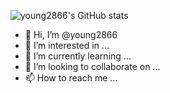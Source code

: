 
![young2866's GitHub stats](https://github-readme-stats.vercel.app/api?username=young2866&show_icons=true&theme=radical)


- 👋 Hi, I’m @young2866
- 👀 I’m interested in ...
- 🌱 I’m currently learning ...
- 💞️ I’m looking to collaborate on ...
- 📫 How to reach me ...

<!---
young2866/young2866 is a ✨ special ✨ repository because its `README.md` (this file) appears on your GitHub profile.
You can click the Preview link to take a look at your changes.
--->
